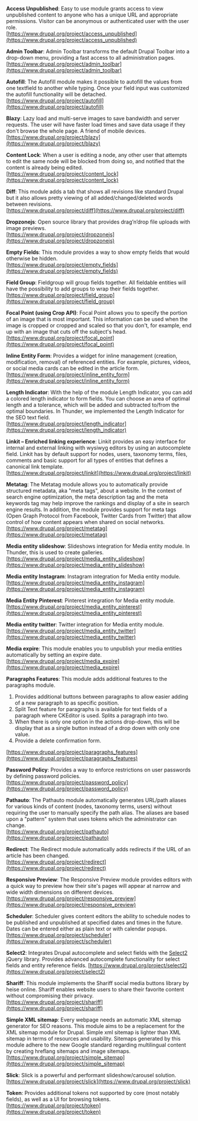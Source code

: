 **Access Unpublished**: Easy to use module grants access to view unpublished content to anyone who has a unique URL and appropriate permissions. Visitor can be anonymous or authenticated user with the user role.<br />
[https://www.drupal.org/project/access_unpublished](https://www.drupal.org/project/access_unpublished)

**Admin Toolbar**: Admin Toolbar transforms the default Drupal Toolbar into a drop-down menu, providing a fast access to all administration pages.<br />
[https://www.drupal.org/project/admin_toolbar](https://www.drupal.org/project/admin_toolbar)

**Autofill**: The Autofill module makes it possible to autofill the values from one textfield to another while typing. Once your field input was customized the autofill functionality will be detached.<br />
[https://www.drupal.org/project/autofill](https://www.drupal.org/project/autofill)

**Blazy**: Lazy load and multi-serve images to save bandwidth and server requests. The user will have faster load times and save data usage if they don't browse the whole page. A friend of mobile devices.<br />
[https://www.drupal.org/project/blazy](https://www.drupal.org/project/blazy)

**Content Lock**: When a user is editing a node, any other user that attempts to edit the same node will be blocked from doing so, and notified that the content is already being edited.<br />
[https://www.drupal.org/project/content_lock](https://www.drupal.org/project/content_lock)

**Diff**: This module adds a tab that shows all revisions like standard Drupal but it also allows pretty viewing of all added/changed/deleted words between revisions.<br />
[https://www.drupal.org/project/diff](https://www.drupal.org/project/diff)

**Dropzonejs**: Open source library that provides drag’n’drop file uploads with image previews.<br />
[https://www.drupal.org/project/dropzonejs](https://www.drupal.org/project/dropzonejs)

**Empty Fields**: This module provides a way to show empty fields that would otherwise be hidden.<br />
[https://www.drupal.org/project/empty_fields](https://www.drupal.org/project/empty_fields)

**Field Group**: Fieldgroup will group fields together. All fieldable entities will have the possibility to add groups to wrap their fields together.<br />
[https://www.drupal.org/project/field_group](https://www.drupal.org/project/field_group)

**Focal Point (using Crop API)**: Focal Point allows you to specify the portion of an image that is most important. This information can be used when the image is cropped or cropped and scaled so that you don't, for example, end up with an image that cuts off the subject's head.<br />
[https://www.drupal.org/project/focal_point](https://www.drupal.org/project/focal_point)

**Inline Entity Form**: Provides a widget for inline management (creation, modification, removal) of referenced entities. For example, pictures, videos, or social media cards can be edited in the article form.<br />
[https://www.drupal.org/project/inline_entity_form](https://www.drupal.org/project/inline_entity_form)

**Length Indicator**: With the help of the module Length Indicator, you can add a colored length indicator to form fields. You can choose an area of optimal length and a tolerance, which will be added and subtracted to/from the optimal boundaries. In Thunder, we implemented the Length Indicator for the SEO text field.<br />
[https://www.drupal.org/project/length_indicator](https://www.drupal.org/project/length_indicator)

**Linkit – Enriched linking experience**: Linkit provides an easy interface for internal and external linking with wysiwyg editors by using an autocomplete field. Linkit has by default support for nodes, users, taxonomy terms, files, comments and basic support for all types of entities that defines a canonical link template.<br />
[https://www.drupal.org/project/linkit](https://www.drupal.org/project/linkit)

**Metatag**: The Metatag module allows you to automatically provide structured metadata, aka "meta tags", about a website. In the context of search engine optimization, the meta description tag and the meta keywords tag may help improve the rankings and display of a site in search engine results. In addition, the module provides support for meta tags (Open Graph Protocol from Facebook, Twitter Cards from Twitter) that allow control of how content appears when shared on social networks.<br />
[https://www.drupal.org/project/metatag](https://www.drupal.org/project/metatag)

**Media entity slideshow**: Slideshows integration for Media entity module. In Thunder, this is used to create galleries.<br />
[https://www.drupal.org/project/media_entity_slideshow](https://www.drupal.org/project/media_entity_slideshow)

**Media entity Instagram**: Instagram integration for Media entity module.<br />
[https://www.drupal.org/project/media_entity_instagram](https://www.drupal.org/project/media_entity_instagram)

**Media Entity Pinterest**: Pinterest integration for Media entity module.<br />
[https://www.drupal.org/project/media_entity_pinterest](https://www.drupal.org/project/media_entity_pinterest)

**Media entity twitter**: Twitter integration for Media entity module.<br />
[https://www.drupal.org/project/media_entity_twitter](https://www.drupal.org/project/media_entity_twitter)

**Media expire**: This module enables you to unpublish your media entities automatically by setting an expire date.<br />
[https://www.drupal.org/project/media_expire](https://www.drupal.org/project/media_expire)

**Paragraphs Features**: This module adds additional features to the paragraphs module.
1. Provides additional buttons between paragraphs to allow easier adding of a new paragraph to as specific position.
2. Split Text feature for paragraphs is available for text fields of a paragraph where CKEditor is used. Splits a paragraph into two.
3. When there is only one option in the actions drop-down, this will be display that as a single button instead of a drop down with only one value.
4. Provide a delete confirmation form.

[https://www.drupal.org/project/paragraphs_features](https://www.drupal.org/project/paragraphs_features)

**Password Policy**: Provides a way to enforce restrictions on user passwords by defining password policies.
[https://www.drupal.org/project/password_policy](https://www.drupal.org/project/password_policy)

**Pathauto**: The Pathauto module automatically generates URL/path aliases for various kinds of content (nodes, taxonomy terms, users) without requiring the user to manually specify the path alias. The aliases are based upon a "pattern" system that uses tokens which the administrator can change.<br />
[https://www.drupal.org/project/pathauto](https://www.drupal.org/project/pathauto)

**Redirect**: The Redirect module automatically adds redirects if the URL of an article has been changed. <br />
[https://www.drupal.org/project/redirect](https://www.drupal.org/project/redirect)

**Responsive Preview**: The Responsive Preview module provides editors with a quick way to preview how their site's pages will appear at narrow and wide width dimensions on different devices.<br />
[https://www.drupal.org/project/responsive_preview](https://www.drupal.org/project/responsive_preview)

**Scheduler**: Scheduler gives content editors the ability to schedule nodes to be published and unpublished at specified dates and times in the future. Dates can be entered either as plain text or with calendar popups.<br />
[https://www.drupal.org/project/scheduler](https://www.drupal.org/project/scheduler)

**Select2**: Integrates Drupal autocomplete and select fields with the [Select2](https://select2.org/) jQuery library. Provides advanced autocomplete functionality for select fields and entity reference fields.
[https://www.drupal.org/project/select2](https://www.drupal.org/project/select2)

**Shariff**: This module implements the Shariff social media buttons library by heise online. Shariff enables website users to share their favorite content without compromising their privacy.<br />
[https://www.drupal.org/project/shariff](https://www.drupal.org/project/shariff)

**Simple XML sitemap**: Every webpage needs an automatic XML sitemap generator for SEO reasons. This module aims to be a replacement for the XML sitemap module for Drupal. Simple xml sitemap is lighter than XML sitemap in terms of resources and usability. Sitemaps generated by this module adhere to the new Google standard regarding multilingual content by creating hreflang sitemaps and image sitemaps.<br />
[https://www.drupal.org/project/simple_sitemap](https://www.drupal.org/project/simple_sitemap)

**Slick**: Slick is a powerful and performant slideshow/carousel solution.<br />
[https://www.drupal.org/project/slick](https://www.drupal.org/project/slick)

**Token**: Provides additional tokens not supported by core (most notably fields), as well as a UI for browsing tokens.<br />
[https://www.drupal.org/project/token](https://www.drupal.org/project/token)
